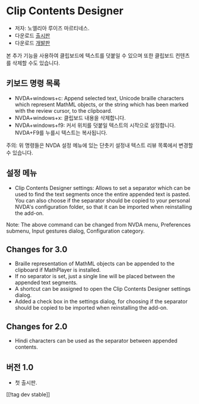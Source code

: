 # Clip Contents Designer #
*   저자: 노엘리아 루이즈 마르티네스.
*   다운로드 [출시판][1]
*   다운로드 [개발판][2]

본 추가 기능을 사용하여 클립보드에 텍스트를 덧붙일 수 있으며 또한 클립보드 컨텐츠를 삭제할 수도 있습니다.

## 키보드 명령 목록 ##
*   NVDA+windows+c: Append selected text, Unicode braille characters which
    represent MathML objects, or the string which has been marked with the
    review cursor, to the clipboard.
*   NVDA+windows+x: 클립보드 내용을 삭제합니다.
*   NVDA+windows+f9: 커서 위치를 덧붙일 텍스트의 시작으로 설정합니다. NVDA+F9를 누를시 텍스트는 복사됩니다.

주의: 위 명령들은 NVDA 설정 메뉴에 있는 단춧키 설정내 텍스트 리뷰 목록에서 변경할 수 있습니다.

## 설정 메뉴 ##
*   Clip Contents Designer settings: Allows to set a separator which can be
    used to find the text segments once the entire appended text is
    pasted. You can also choose if the separator should be copied to your
    personal NVDA's configuration folder, so that it can be imported when
    reinstalling the add-on.

Note: The above command can be changed from NVDA menu, Preferences submenu,
Input gestures dialog, Configuration category.

## Changes for 3.0 ##
*   Braille representation of MathML objects can be appended to the
    clipboard if MathPlayer is installed.
*   If no separator is set, just a single line will be placed between the
    appended text segments.
*   A shortcut can be assigned to open the Clip Contents Designer settings
    dialog.
*   Added a check box in the settings dialog, for choosing if the separator
    should be copied to be imported when reinstalling the add-on.

## Changes for 2.0 ##
*   Hindi characters can be used as the separator between appended contents.

## 버전 1.0 ##
*   첫 출시판.

[[!tag dev stable]]

[1]: http://addons.nvda-project.org/files/get.php?file=ccd

[2]: http://addons.nvda-project.org/files/get.php?file=ccd-dev
